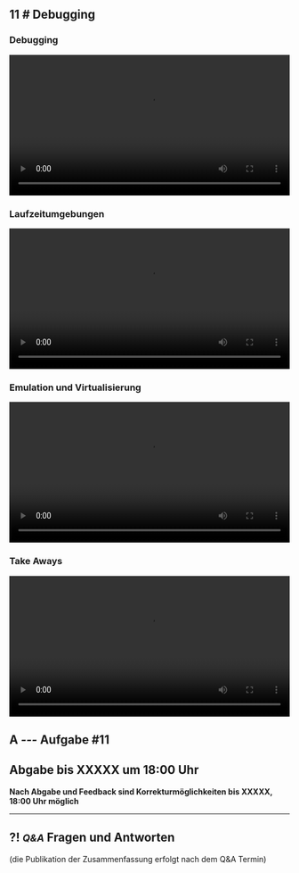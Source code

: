 ## **11 _#_** Debugging

### Debugging
<video controls width="100%"> 
    <source src="https://lehre.gabriel-rausch.de/HFU/EIA1_SoSe20/L11/L11_01_Debugging.mp4" type="video/mp4"> 
    <a href="https://lehre.gabriel-rausch.de/HFU/EIA1_SoSe20/L11/L11_01_Debugging.mp4">Zum Video</a>
</video>

### Laufzeitumgebungen
<video controls width="100%"> 
    <source src="https://lehre.gabriel-rausch.de/HFU/EIA1_SoSe20/L11/L11_02_Laufzeitumgebungen.mp4" type="video/mp4"> 
    <a href="https://lehre.gabriel-rausch.de/HFU/EIA1_SoSe20/L11/L11_02_Laufzeitumgebungen.mp4">Zum Video</a>
</video>

### Emulation und Virtualisierung

<video controls width="100%"> 
    <source src="https://lehre.gabriel-rausch.de/HFU/EIA1_SoSe20/L11/L11_03_Emulation_und_Virtualisierung.mp4" type="video/mp4"> 
    <a href="https://lehre.gabriel-rausch.de/HFU/EIA1_SoSe20/L11/L11_03_Emulation_und_Virtualisierung.mp4">Zum Video</a>
</video>

### Take Aways
<video controls width="100%"> 
    <source src="https://lehre.gabriel-rausch.de/HFU/EIA1_SoSe20/L11/L11_04_Take_Aways.mp4" type="video/mp4"> 
    <a href="https://lehre.gabriel-rausch.de/HFU/EIA1_SoSe20/L11/L11_04_Take_Aways.mp4">Zum Video</a>
</video>



## **A _---_** Aufgabe #11


## Abgabe bis XXXXX um 18:00 Uhr
__Nach Abgabe und Feedback sind Korrekturmöglichkeiten bis XXXXX, 18:00 Uhr möglich__


---


## **?! _<small>Q&A</small>_** Fragen und Antworten
(die Publikation der Zusammenfassung erfolgt nach dem Q&A Termin)
